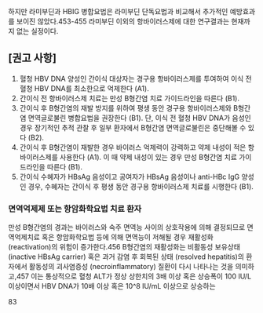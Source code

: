 하지만 라미부딘과 HBIG 병합요법은 라미부딘 단독요법과 비교해서 추가적인 예방효과를 보이진 않았다.453-455 라미부딘 이외의 항바이러스제에 대한 연구결과는 현재까지 없는 실정이다.

## [권고 사항]

1.  혈청 HBV DNA 양성인 간이식 대상자는 경구용 항바이러스제를 투여하여 이식 전 혈청 HBV DNA를 최소한으로 억제한다 (A1).
2.  간이식 전 항바이러스제 치료는 만성 B형간염 치료 가이드라인을 따른다 (B1).
3.  간이식 후 B형간염의 재발 방지를 위하여 평생 동안 경구용 항바이러스제와 B형간염 면역글로불린 병합요법을 권장한다 (B1). 단, 이식 전 혈청 HBV DNA가 음성인 경우 장기적인 추적 관찰 후 일부 환자에서 B형간염 면역글로불린은 중단해볼 수 있다 (B2).
4.  간이식 후 B형간염이 재발한 경우 바이러스 억제력이 강력하고 약제 내성이 적은 항바이러스제를 사용한다 (A1). 이 때 약제 내성이 있는 경우 만성 B형간염 치료 가이드라인을 따른다 (B1).
5.  간이식 수혜자가 HBsAg 음성이고 공여자가 HBsAg 음성이나 anti-HBc IgG 양성인 경우, 수혜자는 간이식 후 평생 동안 경구용 항바이러스제 치료를 시행한다 (B1).

### 면역억제제 또는 항암화학요법 치료 환자

만성 B형간염의 경과는 바이러스와 숙주 면역능 사이의 상호작용에 의해 결정되므로 면역억제치료 혹은 항암화학요법 등에 의해 면역능이 저해될 경우 재활성화 (reactivation)의 위험이 증가한다.456 B형간염의 재활성화는 비활동성 보유상태 (inactive HBsAg carrier) 혹은 과거 감염 후 회복된 상태 (resolved hepatitis)의 환자에서 활동성의 괴사염증성 (necroinflammatory) 질환이 다시 나타나는 것을 의미하고,457 이는 통상적으로 혈청 ALT가 정상 상한치의 3배 이상 혹은 상승폭이 100 IU/L 이상이면서 HBV DNA가 10배 이상 혹은 10^8 IU/mL 이상으로 상승하는

<PAGE>83